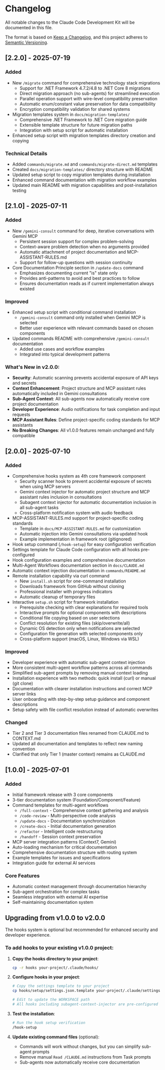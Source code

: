 # Changelog

All notable changes to the Claude Code Development Kit will be documented in this file.

The format is based on [Keep a Changelog](https://keepachangelog.com/en/1.0.0/),
and this project adheres to [Semantic Versioning](https://semver.org/spec/v2.0.0.html).


## [2.2.0] - 2025-07-19

### Added
- New `/migrate` command for comprehensive technology stack migrations
  - Support for .NET Framework 4.7.2/4.8 to .NET Core 8 migrations
  - Direct migration approach (no sub-agents) for streamlined execution
  - Parallel operation support with wire-level compatibility preservation
  - Automatic enum/constant value preservation for data compatibility
  - Encryption compatibility validation for shared systems
- Migration templates system in `docs/migration-templates/`
  - Comprehensive .NET Framework to .NET Core migration guide
  - Extensible template structure for future migration paths
  - Integration with setup script for automatic installation
- Enhanced setup script with migration templates directory creation and copying

### Technical Details
- Added `commands/migrate.md` and `commands/migrate-direct.md` templates
- Created `docs/migration-templates/` directory structure with README
- Updated setup script to copy migration templates during installation
- Enhanced command documentation with migration workflow examples
- Updated main README with migration capabilities and post-installation testing

## [2.1.0] - 2025-07-11

### Added
- New `/gemini-consult` command for deep, iterative conversations with Gemini MCP
  - Persistent session support for complex problem-solving
  - Context-aware problem detection when no arguments provided
  - Automatic attachment of project documentation and MCP-ASSISTANT-RULES.md
  - Support for follow-up questions with session continuity
- Core Documentation Principle section in `/update-docs` command
  - Emphasizes documenting current "is" state only
  - Provides anti-patterns to avoid and best practices to follow
  - Ensures documentation reads as if current implementation always existed

### Improved
- Enhanced setup script with conditional command installation
  - `/gemini-consult` command only installed when Gemini MCP is selected
  - Better user experience with relevant commands based on chosen components
- Updated commands README with comprehensive `/gemini-consult` documentation
  - Added use cases and workflow examples
  - Integrated into typical development patterns

### What's New in v2.0.0:
- **Security**: Automatic scanning prevents accidental exposure of API keys and secrets
- **Context Enhancement**: Project structure and MCP assistant rules automatically included in Gemini consultations
- **Sub-Agent Context**: All sub-agents now automatically receive core project documentation
- **Developer Experience**: Audio notifications for task completion and input requests
- **MCP Assistant Rules**: Define project-specific coding standards for MCP assistants
- **No Breaking Changes**: All v1.0.0 features remain unchanged and fully compatible


## [2.0.0] - 2025-07-10

### Added
- Comprehensive hooks system as 4th core framework component
  - Security scanner hook to prevent accidental exposure of secrets when using MCP servers
  - Gemini context injector for automatic project structure and MCP assistant rules inclusion in consultations
  - Subagent context injector for automatic documentation inclusion in all sub-agent tasks
  - Cross-platform notification system with audio feedback
- MCP-ASSISTANT-RULES.md support for project-specific coding standards
  - Template in `docs/MCP-ASSISTANT-RULES.md` for customization
  - Automatic injection into Gemini consultations via updated hook
  - Example implementation in framework root (gitignored)
- Hook setup command (`/hook-setup`) for easy configuration verification
- Settings template for Claude Code configuration with all hooks pre-configured
- Hook configuration examples and comprehensive documentation
- Multi-Agent Workflows documentation section in `docs/CLAUDE.md`
- Automatic context injection documentation in `commands/README.md`
- Remote installation capability via curl command
  - New `install.sh` script for one-command installation
  - Downloads framework from GitHub without cloning
  - Professional installer with progress indicators
  - Automatic cleanup of temporary files
- Interactive `setup.sh` script for framework installation
  - Prerequisite checking with clear explanations for required tools
  - Interactive prompts for optional components with descriptions
  - Conditional file copying based on user selections
  - Conflict resolution for existing files (skip/overwrite/all)
  - Dynamic OS detection only when notifications are selected
  - Configuration file generation with selected components only
  - Cross-platform support (macOS, Linux, Windows via WSL)


### Improved
- Developer experience with automatic sub-agent context injection
- More consistent multi-agent workflow patterns across all commands
- Simplified sub-agent prompts by removing manual context loading
- Installation experience with two methods: quick install (curl) or manual (git clone)
- Documentation with clearer installation instructions and correct MCP server links
- User onboarding with step-by-step setup guidance and component descriptions
- Setup safety with file conflict resolution instead of automatic overwrites

### Changed
- Tier 2 and Tier 3 documentation files renamed from CLAUDE.md to CONTEXT.md
- Updated all documentation and templates to reflect new naming convention
- Clarified that only Tier 1 (master context) remains as CLAUDE.md


## [1.0.0] - 2025-07-01

### Added
- Initial framework release with 3 core components
- 3-tier documentation system (Foundation/Component/Feature)
- Command templates for multi-agent workflows
  - `/full-context` - Comprehensive context gathering and analysis
  - `/code-review` - Multi-perspective code analysis
  - `/update-docs` - Documentation synchronization
  - `/create-docs` - Initial documentation generation
  - `/refactor` - Intelligent code restructuring
  - `/handoff` - Session context preservation
- MCP server integration patterns (Context7, Gemini)
- Auto-loading mechanism for critical documentation
- Comprehensive documentation structure with routing system
- Example templates for issues and specifications
- Integration guide for external AI services

### Core Features
- Automatic context management through documentation hierarchy
- Sub-agent orchestration for complex tasks
- Seamless integration with external AI expertise
- Self-maintaining documentation system


## Upgrading from v1.0.0 to v2.0.0

The hooks system is optional but recommended for enhanced security and developer experience.

### To add hooks to your existing v1.0.0 project:

1. **Copy the hooks directory to your project**:
   ```bash
   cp -r hooks your-project/.claude/hooks/
   ```

2. **Configure hooks in your project**:
   ```bash
   # Copy the settings template to your project
   cp hooks/setup/settings.json.template your-project/.claude/settings.json
   
   # Edit to update the WORKSPACE path
   # All hooks including subagent-context-injector are pre-configured
   ```

3. **Test the installation**:
   ```bash
   # Run the hook setup verification
   /hook-setup
   ```

4. **Update existing command files** (optional):
   - Commands will work without changes, but you can simplify sub-agent prompts
   - Remove manual `Read /CLAUDE.md` instructions from Task prompts
   - Sub-agents now automatically receive core documentation